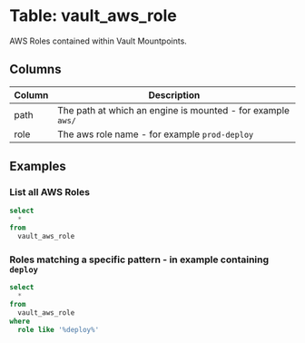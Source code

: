 # Table: vault_aws_role

AWS Roles contained within Vault Mountpoints.

## Columns

| Column | Description |
| - | - |
| path | The path at which an engine is mounted - for example `aws/` |
| role | The aws role name - for example `prod-deploy` |

## Examples

### List all AWS Roles

```sql
select
  *
from
  vault_aws_role
```

### Roles matching a specific pattern - in example containing `deploy`

```sql
select
  *
from
  vault_aws_role
where
  role like '%deploy%'
```